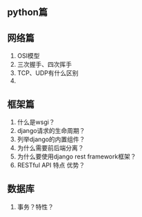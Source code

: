 ## python篇
## 网络篇
1. OSI模型
2. 三次握手、四次挥手
3. TCP、UDP有什么区别
4. 
## 框架篇
1. 什么是wsgi？
2. django请求的生命周期？
3. 列举django的内置组件？
4. 为什么需要前后端分离？
5. 为什么要使用django rest framework框架？
6. RESTful API 特点 优势？
## 数据库
1. 事务？特性？
